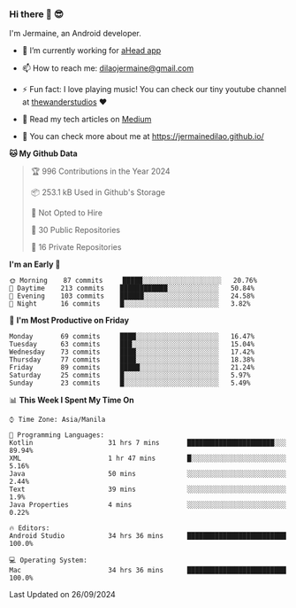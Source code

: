 ### Hi there 👋 😎
I'm Jermaine, an Android developer.

- 🔭 I’m currently working for [aHead app](https://www.ahead-app.com/)

- 📫 How to reach me: dilaojermaine@gmail.com

- ⚡ Fun fact: I love playing music! You can check our tiny youtube channel at [thewanderstudios](https://www.youtube.com/thewanderstudios) ♥️

- 📖 Read my tech articles on [Medium](https://jermainedilao.medium.com/)

- 👀 You can check more about me at https://jermainedilao.github.io/

<!--
**jermainedilao/jermainedilao** is a ✨ _special_ ✨ repository because its `README.md` (this file) appears on your GitHub profile.

Here are some ideas to get you started:

- 🔭 I’m currently working on ...
- 🌱 I’m currently learning ...
- 👯 I’m looking to collaborate on ...
- 🤔 I’m looking for help with ...
- 💬 Ask me about ...
- 📫 How to reach me: ...
- 😄 Pronouns: ...
- ⚡ Fun fact: ...
-->

<!--START_SECTION:waka-->
**🐱 My Github Data** 

> 🏆 996 Contributions in the Year 2024
 > 
> 📦 253.1 kB Used in Github's Storage 
 > 
> 🚫 Not Opted to Hire
 > 
> 📜 30 Public Repositories 
 > 
> 🔑 16 Private Repositories  
 > 
**I'm an Early 🐤** 

```text
🌞 Morning    87 commits     █████░░░░░░░░░░░░░░░░░░░░   20.76% 
🌆 Daytime    213 commits    ████████████░░░░░░░░░░░░░   50.84% 
🌃 Evening    103 commits    ██████░░░░░░░░░░░░░░░░░░░   24.58% 
🌙 Night      16 commits     █░░░░░░░░░░░░░░░░░░░░░░░░   3.82%

```
📅 **I'm Most Productive on Friday** 

```text
Monday       69 commits     ████░░░░░░░░░░░░░░░░░░░░░   16.47% 
Tuesday      63 commits     ███░░░░░░░░░░░░░░░░░░░░░░   15.04% 
Wednesday    73 commits     ████░░░░░░░░░░░░░░░░░░░░░   17.42% 
Thursday     77 commits     ████░░░░░░░░░░░░░░░░░░░░░   18.38% 
Friday       89 commits     █████░░░░░░░░░░░░░░░░░░░░   21.24% 
Saturday     25 commits     █░░░░░░░░░░░░░░░░░░░░░░░░   5.97% 
Sunday       23 commits     █░░░░░░░░░░░░░░░░░░░░░░░░   5.49%

```


📊 **This Week I Spent My Time On** 

```text
⌚︎ Time Zone: Asia/Manila

💬 Programming Languages: 
Kotlin                   31 hrs 7 mins       ██████████████████████░░░   89.94% 
XML                      1 hr 47 mins        █░░░░░░░░░░░░░░░░░░░░░░░░   5.16% 
Java                     50 mins             ░░░░░░░░░░░░░░░░░░░░░░░░░   2.44% 
Text                     39 mins             ░░░░░░░░░░░░░░░░░░░░░░░░░   1.9% 
Java Properties          4 mins              ░░░░░░░░░░░░░░░░░░░░░░░░░   0.22%

🔥 Editors: 
Android Studio           34 hrs 36 mins      █████████████████████████   100.0%

💻 Operating System: 
Mac                      34 hrs 36 mins      █████████████████████████   100.0%

```


 Last Updated on 26/09/2024
<!--END_SECTION:waka-->
